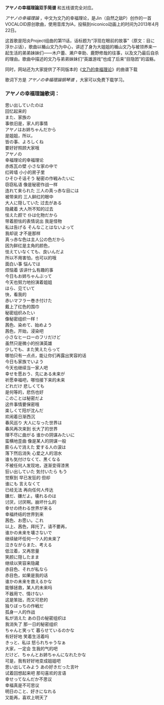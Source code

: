 

**アヤノの幸福理論双手简谱** 和五线谱完全对应。

_アヤノの幸福理論_
，中文为文乃的幸福理论，是Jin（自然之敌P）创作的一首VOCALOID原创歌曲，使用音库为IA，投稿到niconico动画上的时间为2013年4月22日。

这首歌是阳炎Project组曲的第11话，话标题为“浮现在眼前的故事”（原文：目に浮かぶ话），歌曲以楯山文乃为中心，讲述了身为大姐姐的楯山文乃与被领养来一起生活的弟弟妹妹们——木户蕾、濑户幸助、鹿野修哉的往事，以及文乃最后自杀的理由。歌曲中描述的文乃与弟弟妹妹们“英雄游戏”也成了后来“目隐团”的滥觞。

同时，网站还为大家提供了不同版本的《[文乃的幸福理论](Music-2878-文乃的幸福理论-阳炎Project-自然の敌P　.html
"文乃的幸福理论")》的曲谱下载

歌词下方是 _アヤノの幸福理論钢琴谱_ ，大家可以免费下载学习。

### アヤノの幸福理論歌词：

思い出していたのは  
回忆起来的  
また、家族の  
事依旧是，家人的事情  
アヤノはお姉ちゃんだから  
是姐姐，所以，  
皆の事、よろしくね  
要好好照顾大家哦  
アヤノの  
幸福理论的幸福理论  
赤炼瓦の壁 小さな家の中で  
红砖墙 小小的房子里  
ひそひそ话そう 秘密の作戦みたいに  
窃窃私语 像是秘密作战一样  
连れて来られた 三人の真っ赤な目には  
被带来的 三人鲜红的眼中  
大人に隠していた 过去がある  
隐藏着 大人所不知的过去  
怯えた颜で 仆は化物だから  
带着胆怯的表情说出 我是怪物  
私は告げる そんなことはないよって  
我却说 才不是那样  
真っ赤な色は主人公の色だから  
因为鲜红是主角的颜色，  
怯えていなくても、良いんだよ  
所以不用害怕，也可以的哦  
面白い事 悩んでは  
烦恼着 该讲什么有趣的事  
今日もお姉ちゃんぶって  
今天也努力地扮演着姐姐  
ほら、见ていて  
快，看我的  
赤いマフラー巻き付けた  
戴上了红色的围巾  
秘密组织みたい  
像秘密组织一样！  
茜色、染めて、始めよう  
茜色，开始，浸染吧  
小さなヒーローのフリだけど  
虽然只是微小的扮演英雄  
少しでも、また笑えたらって  
哪怕只有一点点，能让你们再露出笑容的话  
今日も家族でいよう  
今天也继续当一家人吧  
幸せを愿おう、先にある未来が  
祈愿幸福吧，哪怕接下来的未来  
どれだけ 悲しくても  
是何等的，悲伤也好  
このことは秘密だよ  
这件事情要保密哦  
楽しくて阳が沈んだ  
欢闹着日渐西沉  
春风巡り 大人になった世界は  
春风再次来到 长大了的世界  
理不尽に曲がる 谁かの阴谋みたいに  
蛮横地歪曲 像是某人的阴谋一般  
膨らんで消えた 爱する人の涙は  
落下然后消失 心爱之人的泪水  
谁も気付けなくて、黒くなる  
不被任何人发现地，逐渐变得漆黑  
狂い出していた 気付いたら もう  
觉察到 早已发狂的 但却  
谁にも 言えなくて  
已经无法 再向任何人传达  
嫌だ、嫌だよ。壊れるのは  
讨厌，讨厌啊。崩坏什么的  
幸せの终わる世界が来る  
幸福终结的世界到来  
茜色、お愿い。これ  
以上、茜色，拜托了。请不要再，  
谁かの未来を壊さないで  
继续破坏任何一个人的未来了  
泣きながらまた、考える  
低泣着，又再思量  
笑颜に隠したまま  
继续以笑容来隐藏  
赤目色、それが私なら  
赤目色，如果是我的话  
谁かの未来を救えるかな  
能够拯救，某人的未来吗  
不器用で、情けない  
这是笨拙，而又可悲的  
独りぼっちの作戦だ  
孤身一人的作战  
私が消えた あの日の秘密组织は  
我消失了 那一日的秘密组织  
ちゃんと笑って 暮らせているのかな  
有好好地 笑着生活着吗  
きっと、私は 怒られちゃうなぁ  
大家，一定会 生我的气的吧  
だけど、ちゃんとお姉ちゃんになれたかな  
可是，我有好好地变成姐姐吧  
思い出してみよう あの好きだった言叶  
试着回想起来吧 那句喜欢的言语  
幸せってなんだか不思议  
幸福真是不可思议  
明日のこと、好きになれる  
又能再，喜欢上明天了


